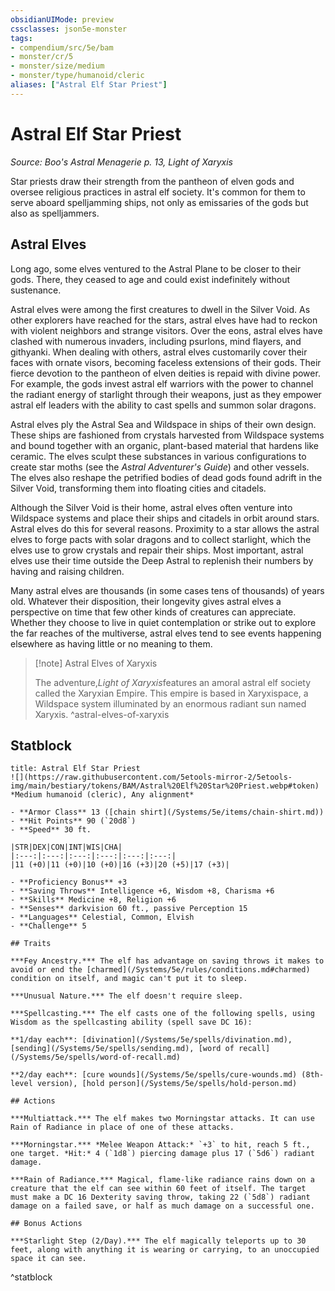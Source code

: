 ```yaml
---
obsidianUIMode: preview
cssclasses: json5e-monster
tags:
- compendium/src/5e/bam
- monster/cr/5
- monster/size/medium
- monster/type/humanoid/cleric
aliases: ["Astral Elf Star Priest"]
---
```

# Astral Elf Star Priest
*Source: Boo's Astral Menagerie p. 13, Light of Xaryxis*  

Star priests draw their strength from the pantheon of elven gods and oversee religious practices in astral elf society. It's common for them to serve aboard spelljamming ships, not only as emissaries of the gods but also as spelljammers.

## Astral Elves

Long ago, some elves ventured to the Astral Plane to be closer to their gods. There, they ceased to age and could exist indefinitely without sustenance.

Astral elves were among the first creatures to dwell in the Silver Void. As other explorers have reached for the stars, astral elves have had to reckon with violent neighbors and strange visitors. Over the eons, astral elves have clashed with numerous invaders, including psurlons, mind flayers, and githyanki. When dealing with others, astral elves customarily cover their faces with ornate visors, becoming faceless extensions of their gods. Their fierce devotion to the pantheon of elven deities is repaid with divine power. For example, the gods invest astral elf warriors with the power to channel the radiant energy of starlight through their weapons, just as they empower astral elf leaders with the ability to cast spells and summon solar dragons.

Astral elves ply the Astral Sea and Wildspace in ships of their own design. These ships are fashioned from crystals harvested from Wildspace systems and bound together with an organic, plant-based material that hardens like ceramic. The elves sculpt these substances in various configurations to create star moths (see the *Astral Adventurer's Guide*) and other vessels. The elves also reshape the petrified bodies of dead gods found adrift in the Silver Void, transforming them into floating cities and citadels.

Although the Silver Void is their home, astral elves often venture into Wildspace systems and place their ships and citadels in orbit around stars. Astral elves do this for several reasons. Proximity to a star allows the astral elves to forge pacts with solar dragons and to collect starlight, which the elves use to grow crystals and repair their ships. Most important, astral elves use their time outside the Deep Astral to replenish their numbers by having and raising children.

Many astral elves are thousands (in some cases tens of thousands) of years old. Whatever their disposition, their longevity gives astral elves a perspective on time that few other kinds of creatures can appreciate. Whether they choose to live in quiet contemplation or strike out to explore the far reaches of the multiverse, astral elves tend to see events happening elsewhere as having little or no meaning to them.

> [!note] Astral Elves of Xaryxis
> 
> The adventure,*Light of Xaryxis*features an amoral astral elf society called the Xaryxian Empire. This empire is based in Xaryxispace, a Wildspace system illuminated by an enormous radiant sun named Xaryxis.
^astral-elves-of-xaryxis

## Statblock

```ad-statblock
title: Astral Elf Star Priest
![](https://raw.githubusercontent.com/5etools-mirror-2/5etools-img/main/bestiary/tokens/BAM/Astral%20Elf%20Star%20Priest.webp#token)
*Medium humanoid (cleric), Any alignment*

- **Armor Class** 13 ([chain shirt](/Systems/5e/items/chain-shirt.md))
- **Hit Points** 90 (`20d8`)
- **Speed** 30 ft.

|STR|DEX|CON|INT|WIS|CHA|
|:---:|:---:|:---:|:---:|:---:|:---:|
|11 (+0)|11 (+0)|10 (+0)|16 (+3)|20 (+5)|17 (+3)|

- **Proficiency Bonus** +3
- **Saving Throws** Intelligence +6, Wisdom +8, Charisma +6
- **Skills** Medicine +8, Religion +6
- **Senses** darkvision 60 ft., passive Perception 15
- **Languages** Celestial, Common, Elvish
- **Challenge** 5

## Traits

***Fey Ancestry.*** The elf has advantage on saving throws it makes to avoid or end the [charmed](/Systems/5e/rules/conditions.md#charmed) condition on itself, and magic can't put it to sleep.

***Unusual Nature.*** The elf doesn't require sleep.

***Spellcasting.*** The elf casts one of the following spells, using Wisdom as the spellcasting ability (spell save DC 16):

**1/day each**: [divination](/Systems/5e/spells/divination.md), [sending](/Systems/5e/spells/sending.md), [word of recall](/Systems/5e/spells/word-of-recall.md)

**2/day each**: [cure wounds](/Systems/5e/spells/cure-wounds.md) (8th-level version), [hold person](/Systems/5e/spells/hold-person.md)

## Actions

***Multiattack.*** The elf makes two Morningstar attacks. It can use Rain of Radiance in place of one of these attacks.

***Morningstar.*** *Melee Weapon Attack:* `+3` to hit, reach 5 ft., one target. *Hit:* 4 (`1d8`) piercing damage plus 17 (`5d6`) radiant damage.

***Rain of Radiance.*** Magical, flame-like radiance rains down on a creature that the elf can see within 60 feet of itself. The target must make a DC 16 Dexterity saving throw, taking 22 (`5d8`) radiant damage on a failed save, or half as much damage on a successful one.

## Bonus Actions

***Starlight Step (2/Day).*** The elf magically teleports up to 30 feet, along with anything it is wearing or carrying, to an unoccupied space it can see.
```
^statblock